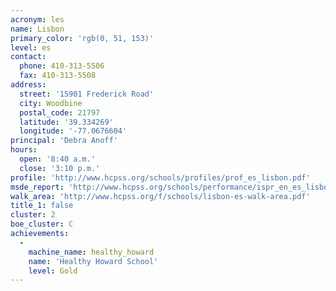 ```yaml
---
acronym: les
name: Lisbon
primary_color: 'rgb(0, 51, 153)'
level: es
contact:
  phone: 410-313-5506
  fax: 410-313-5508
address:
  street: '15901 Frederick Road'
  city: Woodbine
  postal_code: 21797
  latitude: '39.334269'
  longitude: '-77.0676604'
principal: 'Debra Anoff'
hours:
  open: '8:40 a.m.'
  close: '3:10 p.m.'
profile: 'http://www.hcpss.org/schools/profiles/prof_es_lisbon.pdf'
msde_report: 'http://www.hcpss.org/schools/performance/ispr_en_es_lisbon.pdf'
walk_area: 'http://www.hcpss.org/f/schools/lisbon-es-walk-area.pdf'
title_1: false
cluster: 2
boe_cluster: C
achievements:
  -
    machine_name: healthy_howard
    name: 'Healthy Howard School'
    level: Gold
---
```

